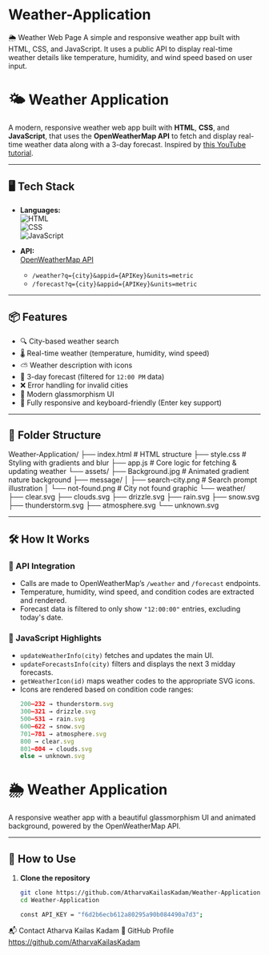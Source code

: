 # Weather-Application
🌦️ Weather Web Page A simple and responsive weather app built with HTML, CSS, and JavaScript. It uses a public API to display real-time weather details like temperature, humidity, and wind speed based on user input.

# 🌤️ Weather Application

A modern, responsive weather web app built with **HTML**, **CSS**, and **JavaScript**, that uses the **OpenWeatherMap API** to fetch and display real-time weather data along with a 3-day forecast. Inspired by [this YouTube tutorial](https://www.youtube.com/watch?v=krUdJ87uxXc&t=1269s).

---

## 🖥️ Tech Stack

- **Languages:**  
  ![HTML](https://img.shields.io/badge/HTML5-E34F26?style=flat&logo=html5&logoColor=white)  
  ![CSS](https://img.shields.io/badge/CSS3-1572B6?style=flat&logo=css3&logoColor=white)  
  ![JavaScript](https://img.shields.io/badge/JavaScript-F7DF1E?style=flat&logo=javascript&logoColor=black)

- **API:**  
  [OpenWeatherMap API](https://openweathermap.org/api)  
  - `/weather?q={city}&appid={APIKey}&units=metric`
  - `/forecast?q={city}&appid={APIKey}&units=metric`

---

## 📦 Features

- 🔍 City-based weather search
- 🌡️ Real-time weather (temperature, humidity, wind speed)
- ⛅ Weather description with icons
- 📅 3-day forecast (filtered for `12:00 PM` data)
- ❌ Error handling for invalid cities
- 🧊 Modern glassmorphism UI
- 🎯 Fully responsive and keyboard-friendly (Enter key support)

---

## 📂 Folder Structure

Weather-Application/
├── index.html # HTML structure
├── style.css # Styling with gradients and blur
├── app.js # Core logic for fetching & updating weather
└── assets/
├── Background.jpg # Animated gradient nature background
├── message/
│ ├── search-city.png # Search prompt illustration
│ └── not-found.png # City not found graphic
└── weather/
├── clear.svg
├── clouds.svg
├── drizzle.svg
├── rain.svg
├── snow.svg
├── thunderstorm.svg
├── atmosphere.svg
└── unknown.svg


---

## 🛠️ How It Works

### 🔗 API Integration

- Calls are made to OpenWeatherMap’s `/weather` and `/forecast` endpoints.
- Temperature, humidity, wind speed, and condition codes are extracted and rendered.
- Forecast data is filtered to only show `"12:00:00"` entries, excluding today's date.

### 🧠 JavaScript Highlights

- `updateWeatherInfo(city)` fetches and updates the main UI.
- `updateForecastsInfo(city)` filters and displays the next 3 midday forecasts.
- `getWeatherIcon(id)` maps weather codes to the appropriate SVG icons.
- Icons are rendered based on condition code ranges:
  ```js
  200–232 → thunderstorm.svg
  300–321 → drizzle.svg
  500–531 → rain.svg
  600–622 → snow.svg
  701–781 → atmosphere.svg
  800 → clear.svg
  801–804 → clouds.svg
  else → unknown.svg

# 🌦️ Weather Application

A responsive weather app with a beautiful glassmorphism UI and animated background, powered by the OpenWeatherMap API.

---

## 🧪 How to Use

1. **Clone the repository**
   ```bash
   git clone https://github.com/AtharvaKailasKadam/Weather-Application.git
   cd Weather-Application

   const API_KEY = "f6d2b6ecb612a80295a90b084490a7d3";

📬 Contact
Atharva Kailas Kadam
🔗 GitHub Profile https://github.com/AtharvaKailasKadam
